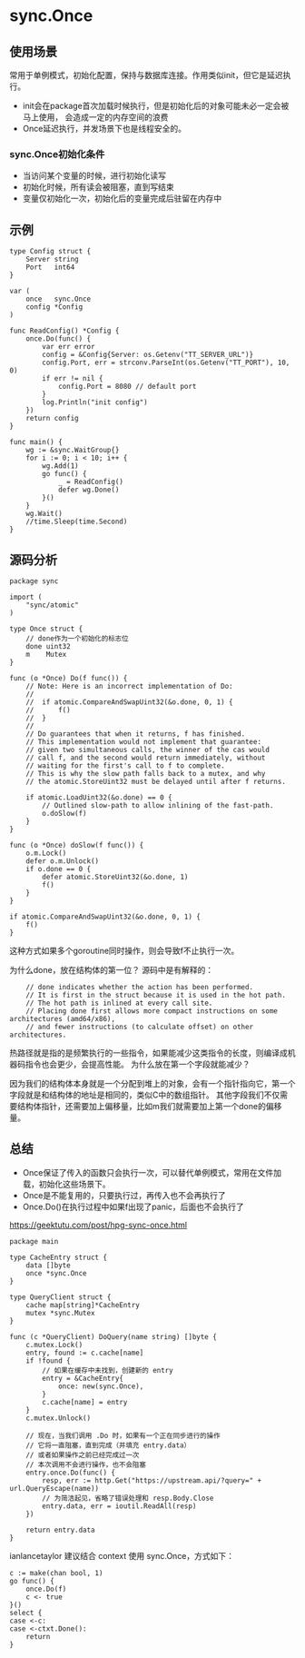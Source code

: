# sync.Once

## 使用场景
常用于单例模式，初始化配置，保持与数据库连接。作用类似init，但它是延迟执行。
- init会在package首次加载时候执行，但是初始化后的对象可能未必一定会被马上使用，
会造成一定的内存空间的浪费
- Once延迟执行，并发场景下也是线程安全的。

### sync.Once初始化条件
- 当访问某个变量的时候，进行初始化读写
- 初始化时候，所有读会被阻塞，直到写结束
- 变量仅初始化一次，初始化后的变量完成后驻留在内存中

## 示例
```cassandraql
type Config struct {
	Server string
	Port   int64
}

var (
	once   sync.Once
	config *Config
)

func ReadConfig() *Config {
	once.Do(func() {
		var err error
		config = &Config{Server: os.Getenv("TT_SERVER_URL")}
		config.Port, err = strconv.ParseInt(os.Getenv("TT_PORT"), 10, 0)
		if err != nil {
			config.Port = 8080 // default port
		}
		log.Println("init config")
	})
	return config
}

func main() {
	wg := &sync.WaitGroup{}
	for i := 0; i < 10; i++ {
		wg.Add(1)
		go func() {
			_ = ReadConfig()
			defer wg.Done()
		}()
	}
	wg.Wait()
	//time.Sleep(time.Second)
}
```

## 源码分析
```cassandraql
package sync

import (
    "sync/atomic"
)

type Once struct {
    // done作为一个初始化的标志位
    done uint32
    m    Mutex
}

func (o *Once) Do(f func()) {
	// Note: Here is an incorrect implementation of Do:
	//
	//	if atomic.CompareAndSwapUint32(&o.done, 0, 1) {
	//		f()
	//	}
	//
	// Do guarantees that when it returns, f has finished.
	// This implementation would not implement that guarantee:
	// given two simultaneous calls, the winner of the cas would
	// call f, and the second would return immediately, without
	// waiting for the first's call to f to complete.
	// This is why the slow path falls back to a mutex, and why
	// the atomic.StoreUint32 must be delayed until after f returns.

	if atomic.LoadUint32(&o.done) == 0 {
		// Outlined slow-path to allow inlining of the fast-path.
		o.doSlow(f)
	}
}

func (o *Once) doSlow(f func()) {
    o.m.Lock()
    defer o.m.Unlock()
    if o.done == 0 {
        defer atomic.StoreUint32(&o.done, 1)
        f()
    }
}
```
```bigquery
if atomic.CompareAndSwapUint32(&o.done, 0, 1) {
	f()
}
```
这种方式如果多个goroutine同时操作，则会导致f不止执行一次。

为什么done，放在结构体的第一位？
源码中是有解释的：

```cassandraql
    // done indicates whether the action has been performed.
    // It is first in the struct because it is used in the hot path.
    // The hot path is inlined at every call site.
    // Placing done first allows more compact instructions on some architectures (amd64/x86),
    // and fewer instructions (to calculate offset) on other architectures.
```
热路径就是指的是频繁执行的一些指令，如果能减少这类指令的长度，则编译成机器码指令也会更少，会提高性能。
为什么放在第一个字段就能减少？

因为我们的结构体本身就是一个分配到堆上的对象，会有一个指针指向它，第一个字段就是和结构体的地址是相同的，类似C中的数组指针。
其他字段我们不仅需要结构体指针，还需要加上偏移量，比如m我们就需要加上第一个done的偏移量。

## 总结
- Once保证了传入的函数只会执行一次，可以替代单例模式，常用在文件加载，初始化这些场景下。
- Once是不能复用的，只要执行过，再传入也不会再执行了
- Once.Do()在执行过程中如果f出现了panic，后面也不会执行了


https://geektutu.com/post/hpg-sync-once.html

```bigquery
package main

type CacheEntry struct {
    data []byte
    once *sync.Once
}

type QueryClient struct {
    cache map[string]*CacheEntry
    mutex *sync.Mutex
}

func (c *QueryClient) DoQuery(name string) []byte {
    c.mutex.Lock()
    entry, found := c.cache[name]
    if !found {
        // 如果在缓存中未找到，创建新的 entry
        entry = &CacheEntry{
            once: new(sync.Once),
        }
        c.cache[name] = entry
    }
    c.mutex.Unlock()

    // 现在，当我们调用 .Do 时，如果有一个正在同步进行的操作
    // 它将一直阻塞，直到完成（并填充 entry.data）
    // 或者如果操作之前已经完成过一次
    // 本次调用不会进行操作，也不会阻塞
    entry.once.Do(func() {
        resp, err := http.Get("https://upstream.api/?query=" + url.QueryEscape(name))
        // 为简洁起见，省略了错误处理和 resp.Body.Close
        entry.data, err = ioutil.ReadAll(resp)
    })

    return entry.data
}
```

ianlancetaylor 建议结合 context 使用 sync.Once，方式如下：
```bigquery
c := make(chan bool, 1)
go func() {
    once.Do(f)
    c <- true
}()
select {
case <-c:
case <-ctxt.Done():
    return
}
```